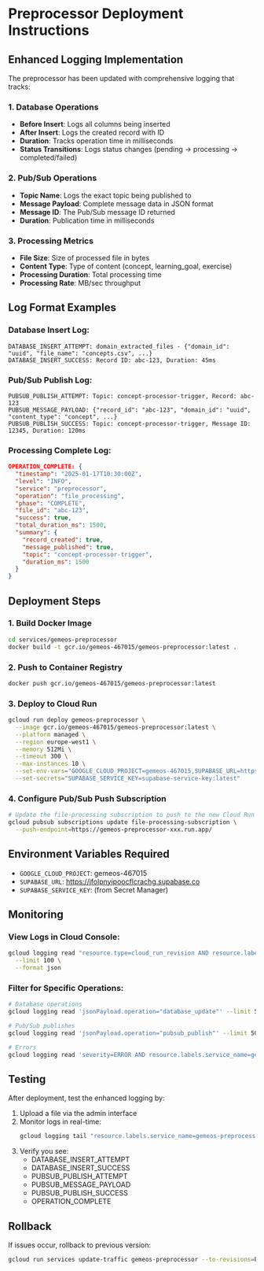 # Preprocessor Deployment Instructions

## Enhanced Logging Implementation

The preprocessor has been updated with comprehensive logging that tracks:

### 1. Database Operations
- **Before Insert**: Logs all columns being inserted
- **After Insert**: Logs the created record with ID
- **Duration**: Tracks operation time in milliseconds
- **Status Transitions**: Logs status changes (pending → processing → completed/failed)

### 2. Pub/Sub Operations
- **Topic Name**: Logs the exact topic being published to
- **Message Payload**: Complete message data in JSON format
- **Message ID**: The Pub/Sub message ID returned
- **Duration**: Publication time in milliseconds

### 3. Processing Metrics
- **File Size**: Size of processed file in bytes
- **Content Type**: Type of content (concept, learning_goal, exercise)
- **Processing Duration**: Total processing time
- **Processing Rate**: MB/sec throughput

## Log Format Examples

### Database Insert Log:
```
DATABASE_INSERT_ATTEMPT: domain_extracted_files - {"domain_id": "uuid", "file_name": "concepts.csv", ...}
DATABASE_INSERT_SUCCESS: Record ID: abc-123, Duration: 45ms
```

### Pub/Sub Publish Log:
```
PUBSUB_PUBLISH_ATTEMPT: Topic: concept-processor-trigger, Record: abc-123
PUBSUB_MESSAGE_PAYLOAD: {"record_id": "abc-123", "domain_id": "uuid", "content_type": "concept", ...}
PUBSUB_PUBLISH_SUCCESS: Topic: concept-processor-trigger, Message ID: 12345, Duration: 120ms
```

### Processing Complete Log:
```json
OPERATION_COMPLETE: {
  "timestamp": "2025-01-17T10:30:00Z",
  "level": "INFO",
  "service": "preprocessor",
  "operation": "file_processing",
  "phase": "COMPLETE",
  "file_id": "abc-123",
  "success": true,
  "total_duration_ms": 1500,
  "summary": {
    "record_created": true,
    "message_published": true,
    "topic": "concept-processor-trigger",
    "duration_ms": 1500
  }
}
```

## Deployment Steps

### 1. Build Docker Image
```bash
cd services/gemeos-preprocessor
docker build -t gcr.io/gemeos-467015/gemeos-preprocessor:latest .
```

### 2. Push to Container Registry
```bash
docker push gcr.io/gemeos-467015/gemeos-preprocessor:latest
```

### 3. Deploy to Cloud Run
```bash
gcloud run deploy gemeos-preprocessor \
  --image gcr.io/gemeos-467015/gemeos-preprocessor:latest \
  --platform managed \
  --region europe-west1 \
  --memory 512Mi \
  --timeout 300 \
  --max-instances 10 \
  --set-env-vars="GOOGLE_CLOUD_PROJECT=gemeos-467015,SUPABASE_URL=https://jfolpnyipoocflcrachg.supabase.co" \
  --set-secrets="SUPABASE_SERVICE_KEY=supabase-service-key:latest"
```

### 4. Configure Pub/Sub Push Subscription
```bash
# Update the file-processing subscription to push to the new Cloud Run URL
gcloud pubsub subscriptions update file-processing-subscription \
  --push-endpoint=https://gemeos-preprocessor-xxx.run.app/
```

## Environment Variables Required

- `GOOGLE_CLOUD_PROJECT`: gemeos-467015
- `SUPABASE_URL`: https://jfolpnyipoocflcrachg.supabase.co
- `SUPABASE_SERVICE_KEY`: (from Secret Manager)

## Monitoring

### View Logs in Cloud Console:
```bash
gcloud logging read "resource.type=cloud_run_revision AND resource.labels.service_name=gemeos-preprocessor" \
  --limit 100 \
  --format json
```

### Filter for Specific Operations:
```bash
# Database operations
gcloud logging read 'jsonPayload.operation="database_update"' --limit 50

# Pub/Sub publishes
gcloud logging read 'jsonPayload.operation="pubsub_publish"' --limit 50

# Errors
gcloud logging read 'severity=ERROR AND resource.labels.service_name=gemeos-preprocessor' --limit 20
```

## Testing

After deployment, test the enhanced logging by:

1. Upload a file via the admin interface
2. Monitor logs in real-time:
   ```bash
   gcloud logging tail "resource.labels.service_name=gemeos-preprocessor"
   ```
3. Verify you see:
   - DATABASE_INSERT_ATTEMPT
   - DATABASE_INSERT_SUCCESS
   - PUBSUB_PUBLISH_ATTEMPT
   - PUBSUB_MESSAGE_PAYLOAD
   - PUBSUB_PUBLISH_SUCCESS
   - OPERATION_COMPLETE

## Rollback

If issues occur, rollback to previous version:
```bash
gcloud run services update-traffic gemeos-preprocessor --to-revisions=PREVIOUS_REVISION_ID=100
```